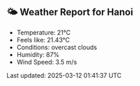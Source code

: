 <!-- WEATHER-START -->
## 🌤 Weather Report for Hanoi

- Temperature: 21°C
- Feels like: 21.43°C
- Conditions: overcast clouds
- Humidity: 87%
- Wind Speed: 3.5 m/s

Last updated: 2025-03-12 01:41:37 UTC
<!-- WEATHER-END -->
